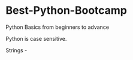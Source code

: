 # Best-Python-Bootcamp

Python Basics from beginners to advance

Python is case sensitive.

Strings -
